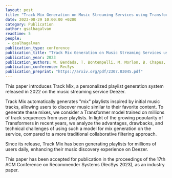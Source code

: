 ```yaml
---
layout: post
title: "Track Mix Generation on Music Streaming Services using Transformers"
date: 2023-08-29 10:00:00 +0200
category: Publication
author: gsalhagalvan
readtime: 5
people:
 - gsalhagalvan
publication_type: conference
publication_title: "Track Mix Generation on Music Streaming Services using Transformers"
publication_year: 2023
publication_authors: W. Bendada, T. Bontempelli, M. Morlon, B. Chapus, T. Cador, T. Bouabça, G. Salha-Galvan
publication_conference: RecSys
publication_preprint: "https://arxiv.org/pdf/2307.03045.pdf"
---
```


This paper introduces Track Mix, a personalized playlist generation system released in 2022 on the music streaming service Deezer. 

Track Mix automatically generates "mix" playlists inspired by initial music tracks, allowing users to discover music similar to their favorite content. To generate these mixes, we consider a Transformer model trained on millions of track sequences from user playlists. In light of the growing popularity of Transformers in recent years, we analyze the advantages, drawbacks, and technical challenges of using such a model for mix generation on the service, compared to a more traditional collaborative filtering approach. 

Since its release, Track Mix has been generating playlists for millions of users daily, enhancing their music discovery experience on Deezer.

This paper has been accepted for publication in the proceedings of the 17th ACM Conference on Recommender Systems (RecSys 2023), as an industry paper.